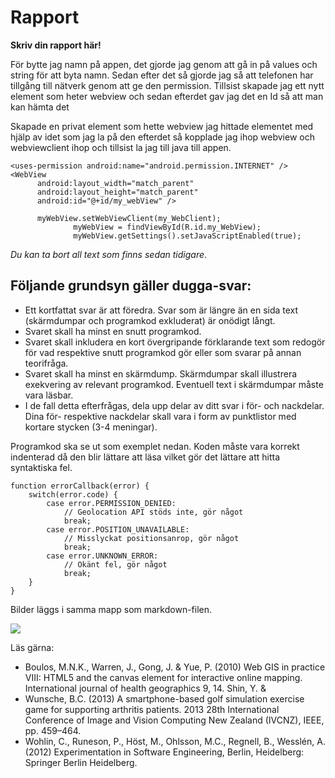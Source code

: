 
# Rapport

**Skriv din rapport här!**

För bytte jag namn på appen, det gjorde jag genom att gå in på values och string för att byta namn. Sedan efter det så gjorde jag så att
telefonen har tillgång till nätverk genom att ge den permission. Tillsist skapade jag ett nytt element som heter webview och sedan efterdet
gav jag det en Id så att man kan hämta det

Skapade en privat element som hette webview jag hittade elementet med hjälp av idet som jag la på den efterdet så kopplade jag ihop webview och webviewclient ihop
och tillsist la jag till java till appen.
```
<uses-permission android:name="android.permission.INTERNET" />
<WebView
      android:layout_width="match_parent"
      android:layout_height="match_parent"
      android:id="@+id/my_webView" />

      myWebView.setWebViewClient(my_WebClient);
              myWebView = findViewById(R.id.my_WebView);
              myWebView.getSettings().setJavaScriptEnabled(true);

```
_Du kan ta bort all text som finns sedan tidigare_.

## Följande grundsyn gäller dugga-svar:

- Ett kortfattat svar är att föredra. Svar som är längre än en sida text (skärmdumpar och programkod exkluderat) är onödigt långt.
- Svaret skall ha minst en snutt programkod.
- Svaret skall inkludera en kort övergripande förklarande text som redogör för vad respektive snutt programkod gör eller som svarar på annan teorifråga.
- Svaret skall ha minst en skärmdump. Skärmdumpar skall illustrera exekvering av relevant programkod. Eventuell text i skärmdumpar måste vara läsbar.
- I de fall detta efterfrågas, dela upp delar av ditt svar i för- och nackdelar. Dina för- respektive nackdelar skall vara i form av punktlistor med kortare stycken (3-4 meningar).

Programkod ska se ut som exemplet nedan. Koden måste vara korrekt indenterad då den blir lättare att läsa vilket gör det lättare att hitta syntaktiska fel.

```
function errorCallback(error) {
    switch(error.code) {
        case error.PERMISSION_DENIED:
            // Geolocation API stöds inte, gör något
            break;
        case error.POSITION_UNAVAILABLE:
            // Misslyckat positionsanrop, gör något
            break;
        case error.UNKNOWN_ERROR:
            // Okänt fel, gör något
            break;
    }
}
```

Bilder läggs i samma mapp som markdown-filen.

![](android.png)

Läs gärna:

- Boulos, M.N.K., Warren, J., Gong, J. & Yue, P. (2010) Web GIS in practice VIII: HTML5 and the canvas element for interactive online mapping. International journal of health geographics 9, 14. Shin, Y. &
- Wunsche, B.C. (2013) A smartphone-based golf simulation exercise game for supporting arthritis patients. 2013 28th International Conference of Image and Vision Computing New Zealand (IVCNZ), IEEE, pp. 459–464.
- Wohlin, C., Runeson, P., Höst, M., Ohlsson, M.C., Regnell, B., Wesslén, A. (2012) Experimentation in Software Engineering, Berlin, Heidelberg: Springer Berlin Heidelberg.
